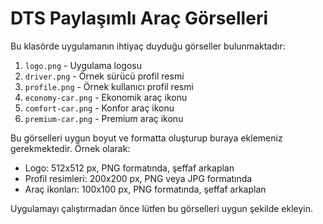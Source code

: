 # DTS Paylaşımlı Araç Görselleri

Bu klasörde uygulamanın ihtiyaç duyduğu görseller bulunmaktadır:

1. `logo.png` - Uygulama logosu
2. `driver.png` - Örnek sürücü profil resmi
3. `profile.png` - Örnek kullanıcı profil resmi
4. `economy-car.png` - Ekonomik araç ikonu
5. `comfort-car.png` - Konfor araç ikonu
6. `premium-car.png` - Premium araç ikonu

Bu görselleri uygun boyut ve formatta oluşturup buraya eklemeniz gerekmektedir. Örnek olarak:

- Logo: 512x512 px, PNG formatında, şeffaf arkaplan
- Profil resimleri: 200x200 px, PNG veya JPG formatında
- Araç ikonları: 100x100 px, PNG formatında, şeffaf arkaplan

Uygulamayı çalıştırmadan önce lütfen bu görselleri uygun şekilde ekleyin. 
